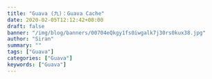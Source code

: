 ```yaml
---
title: "Guava (九)：Guava Cache"
date: 2020-02-05T12:12:42+08:00
draft: false
banner: "/img/blog/banners/00704eQkgy1fs0iwgalk7j30rs0kux38.jpg"
author: "Siran"
summary: ""
tags: ["Guava"]
categories: ["Guava"]
keywords: ["Guava"]
---
```


